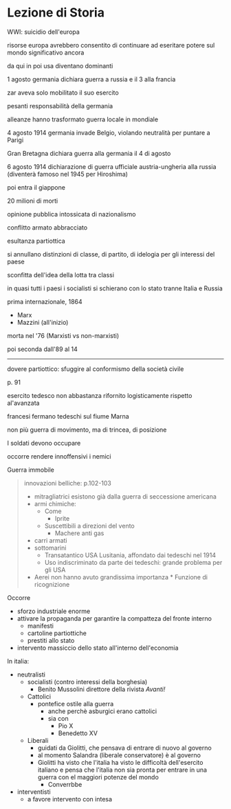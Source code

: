 # Lezione di Storia

WWI: suicidio dell'europa

risorse europa avrebbero consentito di continuare ad eseritare potere sul mondo significativo ancora

da qui in poi usa diventano dominanti

1 agosto germania dichiara guerra a russia e il 3 alla francia

zar aveva solo mobilitato il suo esercito

pesanti responsabilità della germania

alleanze hanno trasformato guerra locale in mondiale

4 agosto 1914 germania invade Belgio, violando neutralità per puntare a Parigi

Gran Bretagna dichiara guerra alla germania il 4 di agosto


6 agosto 1914 dichiarazione di guerra ufficiale austria-ungheria alla russia (diventerà famoso nel 1945 per Hiroshima)

poi entra il giappone


20 milioni di morti

opinione pubblica intossicata di nazionalismo

conflitto armato abbracciato

esultanza partiottica

si annullano distinzioni di classe, di partito, di idelogia per gli interessi del paese

sconfitta dell'idea della lotta tra classi


in quasi tutti i paesi 
 i socialisti si schierano con lo stato
tranne Italia e Russia

prima internazionale, 1864
* Marx
* Mazzini (all'inizio)

morta nel '76 (Marxisti vs non-marxisti)

poi seconda dall'89 al 14


---


dovere partiottico: sfuggire al conformismo della società civile

p. 91

esercito tedesco non abbastanza rifornito logisticamente rispetto al'avanzata


francesi fermano tedeschi sul fiume Marna


non più guerra di movimento, ma di trincea, di posizione


I soldati devono occupare

occorre rendere innoffensivi i nemici

Guerra immobile


> innovazioni belliche:
p.102-103
> * mitragliatrici esistono già dalla guerra di seccessione americana
> * armi chimiche:
> 	* Come
> 		* Iprite
> 	* Suscettibili a direzioni del vento
> 		* Machere anti gas
> * carri armati
> * sottomarini
> 	* Transatantico USA Lusitania, affondato dai tedeschi nel 1914
> 	* Uso indiscriminato da parte dei tedeschi: grande problema per gli USA
> * Aerei non hanno avuto grandissima importanza
	* Funzione di ricognizione


Occorre 
* sforzo industriale enorme
* attivare la propaganda per garantire la compatteza del fronte interno
	* manifesti 
	* cartoline partiottiche
	* prestiti allo stato
* intervento massiccio dello stato all'interno dell'economia


In italia:
* neutralisti
	* socialisti (contro interessi della borghesia)
		* Benito Mussolini direttore della rivista _Avanti!_
	* Cattolici
		* pontefice ostile alla guerra
			* anche perchè asburgici erano cattolici
			* sia con
				* Pio X
				* Benedetto XV
	* Liberali
		* guidati da Giolitti, che pensava di entrare di nuovo al governo
		* al momento Salandra (liberale conservatore) è al governo
		* Giolitti ha visto che l'italia ha visto le difficoltà dell'esercito italiano e pensa che l'italia non sia pronta per entrare in una guerra con el maggiori potenze del mondo
			* Converrbbe
* interventisti
	* a favore intervento con intesa
<!--stackedit_data:
eyJoaXN0b3J5IjpbLTU2NDA1MjM1MSwtMTEyMTE5NDMzNSwtMj
M5OTY0ODBdfQ==
-->